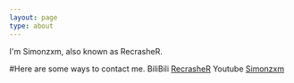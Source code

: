 ```yaml
---
layout: page
type: about
---
```


I'm Simonzxm, also known as RecrasheR.

#Here are some ways to contact me.
BiliBili [RecrasheR](https://space.bilibili.com/359292507)
Youtube [Simonzxm](https://www.youtube.com/channel/UCjADkBfWfOXjcfbDbS8qVhw)

